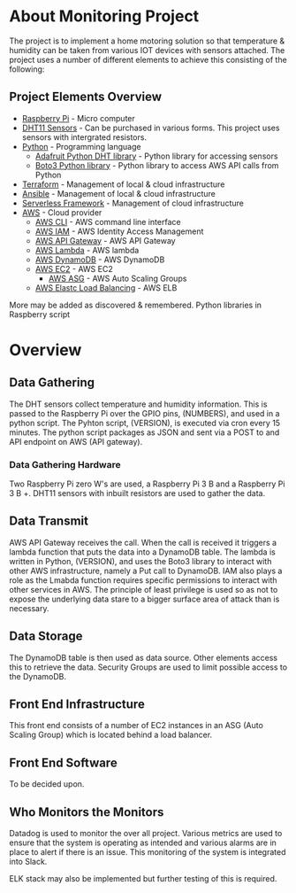 # About Monitoring Project

The project is to implement a home motoring solution so that temperature & humidity can be taken from various IOT devices with sensors attached. The project uses a number of different elements to achieve this consisting of the following:

## Project Elements Overview

* [Raspberry Pi](https://www.raspberrypi.org/) - Micro computer
* [DHT11 Sensors]() - Can be purchased in various forms. This project uses sensors with intergrated resistors.
* [Python](https://www.python.org/) - Programming language
    * [Adafruit Python DHT library](https://github.com/adafruit/Adafruit_Python_DHT) - Python library for accessing sensors
    * [Boto3 Python library](https://boto3.amazonaws.com/v1/documentation/api/latest/index.html) - Python library to access AWS API calls from Python
* [Terraform](https://serverless.com/) - Management of local & cloud infrastructure
* [Ansible](https://serverless.com/) - Management of local & cloud infrastructure
* [Serverless Framework](https://serverless.com/) - Management of cloud infrastructure
* [AWS](https://aws.amazon.com/) - Cloud provider
    * [AWS CLI](https://aws.amazon.com/cli/) - AWS command line interface
    * [AWS IAM](https://aws.amazon.com/cli/) - AWS Identity Access Management
    * [AWS API Gateway](https://aws.amazon.com/api-gateway/) - AWS API Gateway
    * [AWS Lambda](https://aws.amazon.com/lambda/) - AWS lambda
    * [AWS DynamoDB](https://aws.amazon.com/dynamodb/) - AWS DynamoDB
    * [AWS EC2](https://aws.amazon.com/ec2/) - AWS EC2
        * [AWS ASG](https://docs.aws.amazon.com/autoscaling/ec2/userguide/AutoScalingGroup.html) - AWS Auto Scaling Groups
    * [AWS Elastc Load Balancing](https://aws.amazon.com/elasticloadbalancing/) - AWS ELB

More may be added as discovered & remembered.
Python libraries in Raspberry script


# Overview

## Data Gathering

The DHT sensors collect temperature and humidity information. This is passed to the Raspberry Pi over the GPIO pins, (NUMBERS), and used in a python script. The Pyhton script, (VERSION), is executed via cron every 15 minutes. The python script packages as JSON and sent via a POST to and API endpoint on AWS (API gateway).

### Data Gathering Hardware
Two Raspberry Pi zero W's are used, a Raspberry Pi 3 B and a Raspberry Pi 3 B +.
DHT11 sensors with inbuilt resistors are used to gather the data.


## Data Transmit
AWS API Gateway receives the call. When the call is received it triggers a lambda function that puts the data into a DynamoDB table. The lambda is written in Python, (VERSION), and uses the Boto3 library to interact with other AWS infrastructure, namely a Put call to DynamoDB. IAM also plays a role as the Lmabda function requires specific permissions to interact with other services in AWS. The principle of least privilege is used so as not to expose the underlying data stare to a bigger surface area of attack than is necessary.


## Data Storage
The DynamoDB table is then used as data source. Other elements access this to retrieve the data. Security Groups are used to limit possible access to the DynamoDB.

## Front End Infrastructure
This front end consists of a number of EC2 instances in an ASG (Auto Scaling Group) which is located behind a load balancer.

## Front End Software
To be decided upon.

## Who Monitors the Monitors
Datadog is used to monitor the over all project. Various metrics are used to ensure that the system is operating as intended and various alarms are in place to alert if there is an issue. This monitoring of the system is integrated into Slack.

ELK stack may also be implemented but further testing of this is required.
